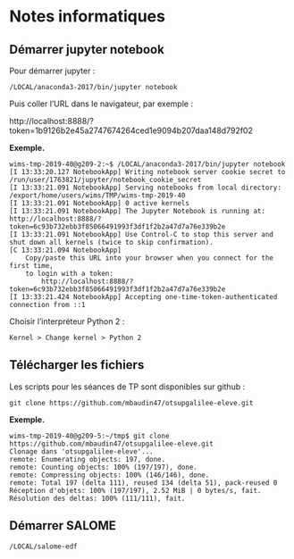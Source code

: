# Notes informatiques

## Démarrer jupyter notebook

Pour démarrer jupyter :

```
/LOCAL/anaconda3-2017/bin/jupyter notebook
```

Puis coller l’URL dans le navigateur, par exemple :

http://localhost:8888/?token=1b9126b2e45a2747674264ced1e9094b207daa148d792f02

**Exemple.**

    wims-tmp-2019-40@g209-2:~$ /LOCAL/anaconda3-2017/bin/jupyter notebook
    [I 13:33:20.127 NotebookApp] Writing notebook server cookie secret to /run/user/1763821/jupyter/notebook_cookie_secret
    [I 13:33:21.091 NotebookApp] Serving notebooks from local directory: /export/home/users/wims/TMP/wims-tmp-2019-40
    [I 13:33:21.091 NotebookApp] 0 active kernels
    [I 13:33:21.091 NotebookApp] The Jupyter Notebook is running at: http://localhost:8888/?token=6c93b732ebb3f85066491993f3df1f2b2a47d7a76e339b2e
    [I 13:33:21.091 NotebookApp] Use Control-C to stop this server and shut down all kernels (twice to skip confirmation).
    [C 13:33:21.094 NotebookApp]
        Copy/paste this URL into your browser when you connect for the first time,
        to login with a token:
            http://localhost:8888/?token=6c93b732ebb3f85066491993f3df1f2b2a47d7a76e339b2e
    [I 13:33:21.424 NotebookApp] Accepting one-time-token-authenticated connection from ::1

Choisir l’interpréteur Python 2 :

    Kernel > Change kernel > Python 2

## Télécharger les fichiers

Les scripts pour les séances de TP sont disponibles sur github :

    git clone https://github.com/mbaudin47/otsupgalilee-eleve.git

**Exemple.**

    wims-tmp-2019-40@g209-5:~/tmp$ git clone https://github.com/mbaudin47/otsupgalilee-eleve.git
    Clonage dans 'otsupgalilee-eleve'...
    remote: Enumerating objects: 197, done.
    remote: Counting objects: 100% (197/197), done.
    remote: Compressing objects: 100% (146/146), done.
    remote: Total 197 (delta 111), reused 134 (delta 51), pack-reused 0
    Réception d'objets: 100% (197/197), 2.52 MiB | 0 bytes/s, fait.
    Résolution des deltas: 100% (111/111), fait.

## Démarrer SALOME

    /LOCAL/salome-edf
